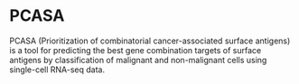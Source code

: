 # PCASA
PCASA (Prioritization of combinatorial cancer-associated surface antigens) is a tool for predicting the best gene combination targets of surface antigens by classification of malignant and non-malignant cells using single-cell RNA-seq data.
